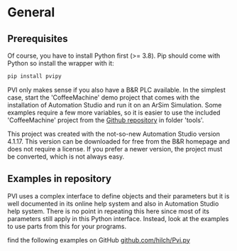 # General

## Prerequisites

Of course, you have to install Python first (>= 3.8).
Pip should come with Python so install the wrapper with it:

```bash
pip install pvipy
```

PVI only makes sense if you also have a B&R PLC available.
In the simplest case, start the 'CoffeeMachine' demo project that comes with the installation of Automation Studio and run it on an ArSim Simulation.
Some examples require a few more variables, so it is easier to use the included 'CoffeeMachine' project from the [Github repository](https://github.com/hilch/Pvi.py/tree/main/tools/CoffeeMachine) in folder 'tools'.

This project was created with the not-so-new Automation Studio version 4.1.17. This version can be downloaded for free from the B&R homepage and does not require a license. If you prefer a newer version, the project must be converted, which is not always easy.

## Examples in repository

PVI uses a complex interface to define objects and their parameters but it is well documented in its online help system and also in Automation Studio help system. There is no point in repeating this here since most of its parameters still apply in this Python interface. Instead, look at the examples to use parts from this for your programs.

find the following examples on GitHub [github.com/hilch/Pvi.py](https://github.com/hilch/Pvi.py/tree/main/examples)
